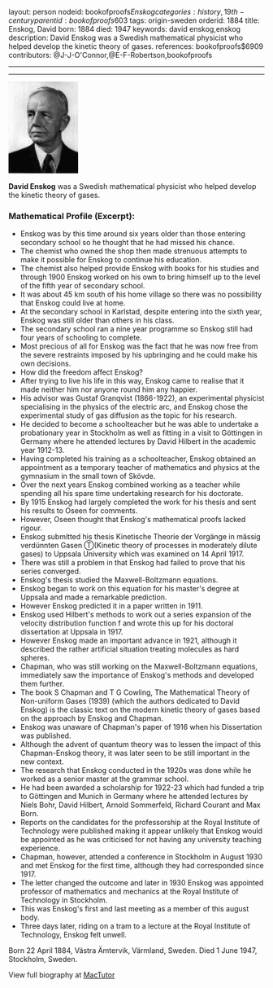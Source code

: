 layout: person
nodeid: bookofproofs$Enskog
categories: history,19th-century
parentid: bookofproofs$603
tags: origin-sweden
orderid: 1884
title: Enskog, David
born: 1884
died: 1947
keywords: david enskog,enskog
description: David Enskog was a Swedish mathematical physicist who helped develop the kinetic theory of gases.
references: bookofproofs$6909
contributors: @J-J-O'Connor,@E-F-Robertson,bookofproofs

---



---

![Enskog.jpg](https://github.com/bookofproofs/bookofproofs.github.io/blob/main/_sources/_assets/images/portraits/Enskog.jpg?raw=true)

**David Enskog**  was a Swedish mathematical physicist who helped develop the kinetic theory of gases.

### Mathematical Profile (Excerpt):
* Enskog was by this time around six years older than those entering secondary school so he thought that he had missed his chance.
* The chemist who owned the shop then made strenuous attempts to make it possible for Enskog to continue his education.
* The chemist also helped provide Enskog with books for his studies and through 1900 Enskog worked on his own to bring himself up to the level of the fifth year of secondary school.
* It was about 45 km south of his home village so there was no possibility that Enskog could live at home.
* At the secondary school in Karlstad, despite entering into the sixth year, Enskog was still older than others in his class.
* The secondary school ran a nine year programme so Enskog still had four years of schooling to complete.
* Most precious of all for Enskog was the fact that he was now free from the severe restraints imposed by his upbringing and he could make his own decisions.
* How did the freedom affect Enskog?
* After trying to live his life in this way, Enskog came to realise that it made neither him nor anyone round him any happier.
* His advisor was Gustaf Granqvist (1866-1922), an experimental physicist specialising in the physics of the electric arc, and Enskog chose the experimental study of gas diffusion as the topic for his research.
* He decided to become a schoolteacher but he was able to undertake a probationary year in Stockholm as well as fitting in a visit to Göttingen in Germany where he attended lectures by David Hilbert in the academic year 1912-13.
* Having completed his training as a schoolteacher, Enskog obtained an appointment as a temporary teacher of mathematics and physics at the gymnasium in the small town of Skövde.
* Over the next years Enskog combined working as a teacher while spending all his spare time undertaking research for his doctorate.
* By 1915 Enskog had largely completed the work for his thesis and sent his results to Oseen for comments.
* However, Oseen thought that Enskog's mathematical proofs lacked rigour.
* Enskog submitted his thesis Kinetische Theorie der Vorgänge in mässig verdünnten Gasen Ⓣ(Kinetic theory of processes in moderately dilute gases) to Uppsala University which was examined on 14 April 1917.
* There was still a problem in that Enskog had failed to prove that his series converged.
* Enskog's thesis studied the Maxwell-Boltzmann equations.
* Enskog began to work on this equation for his master's degree at Uppsala and made a remarkable prediction.
* However Enskog predicted it in a paper written in 1911.
* Enskog used Hilbert's methods to work out a series expansion of the velocity distribution function f and wrote this up for his doctoral dissertation at Uppsala in 1917.
* However Enskog made an important advance in 1921, although it described the rather artificial situation treating molecules as hard spheres.
* Chapman, who was still working on the Maxwell-Boltzmann equations, immediately saw the importance of Enskog's methods and developed them further.
* The book S Chapman and T G Cowling, The Mathematical Theory of Non-uniform Gases (1939) (which the authors dedicated to David Enskog) is the classic text on the modern kinetic theory of gases based on the approach by Enskog and Chapman.
* Enskog was unaware of Chapman's paper of 1916 when his Dissertation was published.
* Although the advent of quantum theory was to lessen the impact of this Chapman-Enskog theory, it was later seen to be still important in the new context.
* The research that Enskog conducted in the 1920s was done while he worked as a senior master at the grammar school.
* He had been awarded a scholarship for 1922-23 which had funded a trip to Göttingen and Munich in Germany where he attended lectures by Niels Bohr, David Hilbert, Arnold Sommerfeld, Richard Courant and Max Born.
* Reports on the candidates for the professorship at the Royal Institute of Technology were published making it appear unlikely that Enskog would be appointed as he was criticised for not having any university teaching experience.
* Chapman, however, attended a conference in Stockholm in August 1930 and met Enskog for the first time, although they had corresponded since 1917.
* The letter changed the outcome and later in 1930 Enskog was appointed professor of mathematics and mechanics at the Royal Institute of Technology in Stockholm.
* This was Enskog's first and last meeting as a member of this august body.
* Three days later, riding on a tram to a lecture at the Royal Institute of Technology, Enskog felt unwell.

Born 22 April 1884, Västra Ämtervik, Värmland, Sweden. Died 1 June 1947, Stockholm, Sweden.

View full biography at [MacTutor](https://mathshistory.st-andrews.ac.uk/Biographies/Enskog/)
